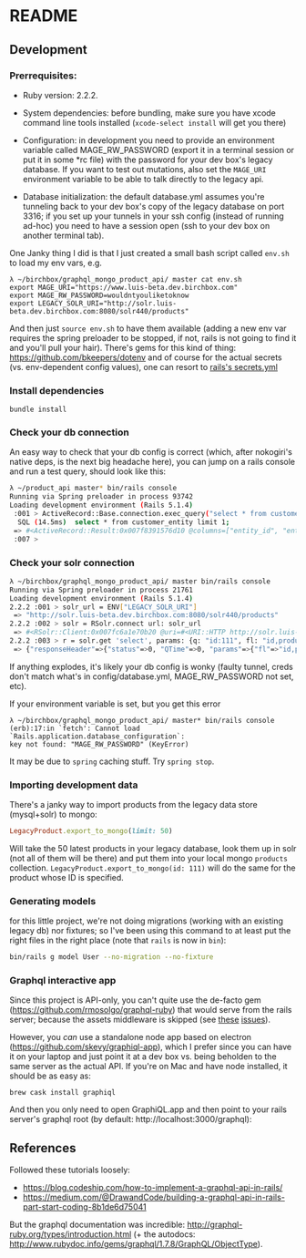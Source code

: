# README

## Development

### Prerrequisites: 
* Ruby version: 2.2.2.

* System dependencies: before bundling, make sure you have xcode command line tools installed (`xcode-select install` will get you there)

* Configuration: in development you need to provide an environment variable called MAGE_RW_PASSWORD (export it in a terminal session or put it in some *rc file) with the password for your dev box's legacy database. If you want to test out mutations, also set the `MAGE_URI` environment variable to be able to talk directly to the legacy api.

* Database initialization: the default database.yml assumes you're tunneling back to your dev box's copy of the legacy database on port 3316; if you set up your tunnels in your ssh config (instead of running ad-hoc) you need to have a session open (ssh to your dev box on another terminal tab).

One Janky thing I did is that I just created a small bash script called `env.sh` to load my env vars, e.g.

```
λ ~/birchbox/graphql_mongo_product_api/ master cat env.sh 
export MAGE_URI="https://www.luis-beta.dev.birchbox.com"
export MAGE_RW_PASSWORD=wouldntyouliketoknow
export LEGACY_SOLR_URI="http://solr.luis-beta.dev.birchbox.com:8080/solr440/products"
```

And then just `source env.sh` to have them available (adding a new env var requires the spring preloader to be stopped, if not, rails is not going to find it and you'll pull your hair). There's gems for this kind of thing: https://github.com/bkeepers/dotenv and of course for the actual secrets (vs. env-dependent config values), one can resort to [rails's secrets.yml](http://guides.rubyonrails.org/4_1_release_notes.html#config-secrets-yml)

### Install dependencies

```
bundle install
```

### Check your db connection

An easy way to check that your db config is correct (which, after nokogiri's native deps, is the next big headache here), you can jump on a rails console and run a test query, should look like this:

```bash
λ ~/product_api master* bin/rails console
Running via Spring preloader in process 93742
Loading development environment (Rails 5.1.4)
 :001 > ActiveRecord::Base.connection.exec_query("select * from customer_entity limit 1;")
  SQL (14.5ms)  select * from customer_entity limit 1;
 => #<ActiveRecord::Result:0x007f8391576d10 @columns=["entity_id", "entity_type_id", "attribute_set_id", "website_id", "email", "group_id", "increment_id", "store_id", "created_at", "updated_at", "is_active"], @rows=[[3, 1, 0, 1, "3@3.net", 7, "", 1, 2010-08-23 22:04:48 UTC, 2010-12-21 18:00:09 UTC, 1]], @hash_rows=nil, @column_types={}> 
 :007 > 
```

### Check your solr connection

```bash
λ ~/birchbox/graphql_mongo_product_api/ master bin/rails console
Running via Spring preloader in process 21761
Loading development environment (Rails 5.1.4)
2.2.2 :001 > solr_url = ENV["LEGACY_SOLR_URI"]
 => "http://solr.luis-beta.dev.birchbox.com:8080/solr440/products" 
2.2.2 :002 > solr = RSolr.connect url: solr_url
 => #<RSolr::Client:0x007fc6a1e70b20 @uri=#<URI::HTTP http://solr.luis-beta.dev.birchbox.com:8080/solr440/products/>, @proxy=nil, @connection=nil, @update_format=RSolr::JSON::Generator, @update_path="update", @options={:url=>"http://solr.luis-beta.dev.birchbox.com:8080/solr440/products"}> 
2.2.2 :003 > r = solr.get 'select', params: {q: "id:111", fl: "id,product_name"}
 => {"responseHeader"=>{"status"=>0, "QTime"=>0, "params"=>{"fl"=>"id,product_name", "q"=>"id:111", "wt"=>"json"}}, "response"=>{"numFound"=>1, "start"=>0, "docs"=>[{"id"=>"111", "product_name"=>"blowPro Blow Up Thickening Mist"}]}}
```

If anything explodes, it's likely your db config is wonky (faulty tunnel, creds don't match what's in config/database.yml, MAGE_RW_PASSWORD not set, etc).

If your environment variable is set, but you get this error

```
λ ~/birchbox/graphql_mongo_product_api/ master* bin/rails console                                                                                                          
(erb):17:in `fetch': Cannot load `Rails.application.database_configuration`:
key not found: "MAGE_RW_PASSWORD" (KeyError)
```

It may be due to `spring` caching stuff. Try `spring stop`.

### Importing development data

There's a janky way to import products from the legacy data store (mysql+solr) to mongo:

```ruby
LegacyProduct.export_to_mongo(limit: 50)
```

Will take the 50 latest products in your legacy database, look them up in solr (not all of them will be there) and put them into your local mongo `products` collection. `LegacyProduct.export_to_mongo(id: 111)` will do the same for the product whose ID is specified.

### Generating models

for this little project, we're not doing migrations (working with an existing legacy db) nor fixtures; so I've been using this command to at least put the right files in the right place (note that `rails` is now in `bin`):

```bash
bin/rails g model User --no-migration --no-fixture
```

### Graphql interactive app

Since this project is API-only, you can't quite use the de-facto gem (https://github.com/rmosolgo/graphql-ruby) that would serve from the rails server; because the assets middleware is skipped (see [these](https://github.com/rmosolgo/graphql-ruby/issues/768) [issues](https://github.com/rmosolgo/graphiql-rails/issues/13)).

However, you _can_ use a standalone node app based on electron (https://github.com/skevy/graphiql-app), which I prefer since you can have it on your laptop and just point it at a dev box vs. being beholden to the same server as the actual API. If you're on Mac and have node installed, it should be as easy as:

```
brew cask install graphiql
```

And then you only need to open GraphiQL.app and then point to your rails server's graphql root (by default: http://localhost:3000/graphql):

## References

Followed these tutorials loosely:

* https://blog.codeship.com/how-to-implement-a-graphql-api-in-rails/
* https://medium.com/@DrawandCode/building-a-graphql-api-in-rails-part-start-coding-8b1de6d75041

But the graphql documentation was incredible: http://graphql-ruby.org/types/introduction.html (+ the autodocs: http://www.rubydoc.info/gems/graphql/1.7.8/GraphQL/ObjectType).

